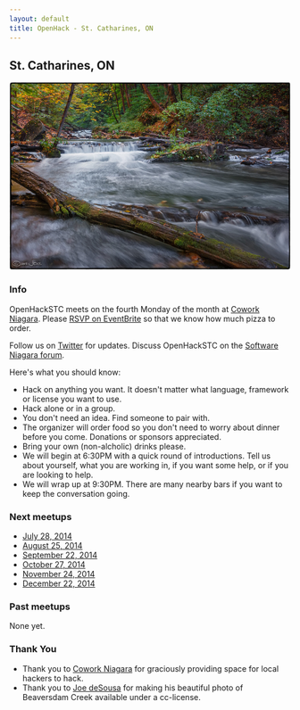 ```yaml
---
layout: default
title: OpenHack - St. Catharines, ON
---
```


## St. Catharines, ON

![St. Catharines](/st_catharines/st_catharines.jpg)

### Info

OpenHackSTC meets on the fourth Monday of the month at [Cowork Niagara](http://www.coworkniagara.com). Please 
[RSVP on EventBrite](http://openhackstc.eventbrite.com) so that we know how much pizza to order.

Follow us on [Twitter](https://twitter.com/openhackstc) for updates. Discuss OpenHackSTC on the [Software Niagara forum](http://forum.softwareniagara.com).

Here's what you should know:

* Hack on anything you want. It doesn't matter what language, framework or license you want to use.
* Hack alone or in a group. 
* You don't need an idea. Find someone to pair with.
* The organizer will order food so you don't need to worry about dinner before you come. Donations or sponsors appreciated.
* Bring your own (non-alcholic) drinks please.
* We will begin at 6:30PM with a quick round of introductions. Tell us about yourself, what you are working in, if you want some help, or if you are looking to help. 
* We will wrap up at 9:30PM. There are many nearby bars if you want to keep the conversation going. 

### Next meetups

* [July 28, 2014](http://openhackstc.eventbrite.com)
* [August 25, 2014](http://openhackstc.eventbrite.com)
* [September 22, 2014](http://openhackstc.eventbrite.com)
* [October 27, 2014](http://openhackstc.eventbrite.com)
* [November 24, 2014](http://openhackstc.eventbrite.com)
* [December 22, 2014](http://openhackstc.eventbrite.com)

### Past meetups

None yet.

### Thank You

* Thank you to [Cowork Niagara](http://www.coworkniagara.com) for graciously providing space for local hackers to hack. 
* Thank you to [Joe deSousa](https://www.flickr.com/photos/mustangjoe/) for making his beautiful photo of Beaversdam Creek available under a cc-license.